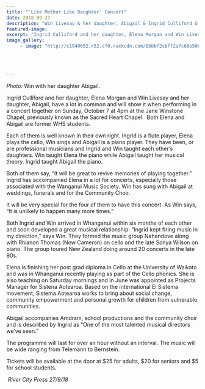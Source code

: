 ```yaml
---
title: "‘Like Mother Like Daughter’ Concert"
date: 2018-09-27
description: "Win Livesay & her daughter, Abigail & Ingrid Culliford & her daughter, Elena Morgan, have a lot in common..."
featured-image: 
excerpt: "Ingrid Culliford and her daughter, Elena Morgan and Win Livesay and her daughter, Abigail, have a lot in common and will show it when performing in a concert."
image_gallery:
     - image: "http://c1940652.r52.cf0.rackcdn.com/5bbbf2cbff2a7c68e5000237/Elena-Morgan-Jane-Winstone-RCP.jpg"
    
    
    
    
---
```


<p><span><em>Photo:</em> Win with her daughter Abigail.</span></p>
<p>Ingrid Culliford and her daughter, Elena Morgan and Win Livesay and her daughter, Abigail, have a lot in common and will show it when performing in a concert together on Sunday, October 7 at 4pm at the Jane Winstone Chapel, previously known as the Sacred Heart Chapel.&nbsp; Both Elena and Abigail are former WHS students.</p>
<p>Each of them is well known in their own right. Ingrid is a flute player, Elena plays the cello, Win sings and Abigail is a piano player. They have been, or are pr<span class="text_exposed_show">ofessional musicians and Ingrid and Win taught each other&rsquo;s daughters. Win taught Elena the piano while Abigail taught her musical theory. Ingrid taught Abigail the piano.<br /></span></p>
<p><span class="text_exposed_show">Both of them say, &ldquo;It will be great to revive memories of playing together.&rdquo; Ingrid has accompanied Elena in a lot for concerts, especially those associated with the Wanganui Music Society. Win has sung with Abigail at weddings, funerals and for the Community Choir.&nbsp;<br /></span></p>
<p><span class="text_exposed_show">It will be very special for the four of them to have this concert. As Win says, &ldquo;It is unlikely to happen many more times.&rdquo;<br /></span></p>
<p><span class="text_exposed_show">Both Ingrid and Win arrived in Whanganui within six months of each other and soon developed a great musical relationship. &ldquo;Ingrid kept firing music in my direction,&rdquo; says Win. They formed the music group Nahandove along with Rhianon Thomas (Now Cameron) on cello and the late Sonya Wilson on piano. The group toured New Zealand doing around 20 concerts in the late 90s.<br /></span></p>
<p><span class="text_exposed_show">Elena is finishing her post grad diploma in Cello at the University of Waikato and was in Whanganui recently playing as part of the Cello phonics. She is also teaching on Saturday mornings and in June was appointed as Projects Manager for Sistena Aotearoa. Based on the international El Sistema movement, Sistema Aotearoa works to bring about social change, community empowerment and personal growth for children from vulnerable communities.<br /></span></p>
<p><span class="text_exposed_show">Abigail accompanies Amdram, school productions and the community choir and is described by Ingrid as &ldquo;One of the most talented musical directors we&rsquo;ve seen.&rdquo;<br /></span></p>
<p><span class="text_exposed_show">The programme will last for over an hour without an interval. The music will be wide ranging from Telemann to Bernstein.&nbsp;<br /></span></p>
<p><span class="text_exposed_show">Tickets will be available at the door at $25 for adults, $20 for seniors and $5 for school students.</span></p>
<p><em>&nbsp;River City Press 27/9/18</em></p>

